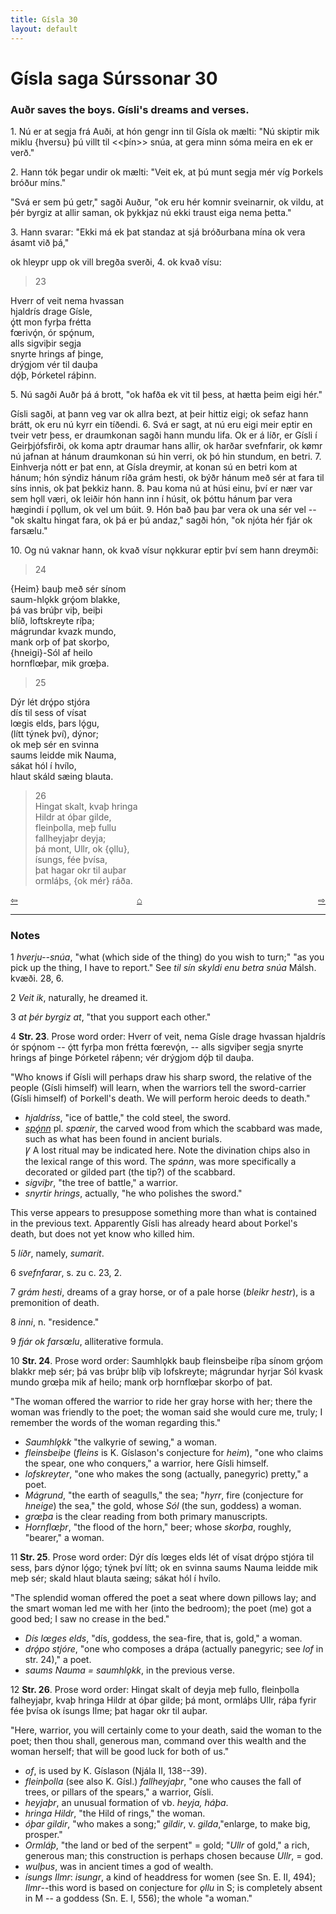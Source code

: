 ```yaml
---
title: Gísla 30
layout: default
---
```


# Gísla saga Súrssonar 30

### Auðr saves the boys. Gísli's dreams and verses.

1\. Nú er at segja frá Auði, at hón gengr inn til Gísla ok mælti: "Nú skiptir mik miklu {hversu} þú villt til <<þín>> snúa, at gera minn sóma meira en ek er verð."

2\. Hann tók þegar undir ok mælti: "Veit ek, at þú munt segja mér víg Þorkels bróður míns."

"Svá er sem þú getr," sagði Auður, "ok eru hér komnir sveinarnir, ok vildu, at þér byrgiz at allir saman, ok þykkjaz nú ekki traust eiga nema þetta."

3\. Hann svarar: "Ekki má ek þat standaz at sjá bróðurbana mína ok vera ásamt við þá,"

ok hleypr upp ok vill bregða sverði, 4. ok kvað vísu:

   >23   
   >    
   Hverr of veit nema hvassan   
   hjaldrís drage Gísle,   
   ǫ́tt mon fyrþa frétta   
   f&oelig;rivǫ́n, ór spǫ́num,   
   alls sigviþir segja   
   snyrte hrings af þinge,   
   drýgjom vér til dauþa   
   dǫ́þ, Þórketel ráþinn.   

5\. Nú sagði Auðr þá á brott, "ok hafða ek vit til þess, at hætta þeim eigi hér."

Gísli sagði, at þann veg var ok allra bezt, at þeir hittiz eigi; ok sefaz hann brátt, ok eru nú kyrr ein tíðendi. 6. Svá er sagt, at nú eru eigi meir eptir en tveir vetr þess, er draumkonan sagði hann mundu lifa. Ok er á líðr, er Gísli í Geirþjófsfirði, ok koma aptr draumar hans allir, ok harðar svefnfarir, ok k&oslash;mr nú jafnan at hánum draumkonan sú hin verri, ok þó hin stundum, en betri. 7. Einhverja nótt er þat enn, at Gísla dreymir, at konan sú en betri kom at hánum; hón sýndiz hánum ríða grám hesti, ok býðr hánum með sér at fara til síns innis, ok þat þekkiz hann. 8. Þau koma nú at húsi einu, því er nær var sem h&#x1EB;ll væri, ok leiðir hón hann inn í húsit, ok þóttu hánum þar vera hægindi í p&#x1EB;llum, ok vel um búit. 9. Hón bað þau þar vera ok una sér vel -- "ok skaltu hingat fara, ok þá er þú andaz," sagði hón, "ok njóta hér fjár ok farsælu."

10\. Og nú vaknar hann, ok kvað vísur n&#x1EB;kkurar eptir því sem hann dreymði:

   >24   
   >    
   {Heim} bauþ með sér sínom   
   saum-hl&#x1EB;kk grǫ́om blakke,   
   þá vas brúþr viþ, beiþi   
   blíð, loftskreyte ríþa;   
   mágrundar kvazk mundo,   
   mank orþ of þat skorþo,   
   {hneigi}-Sól af heilo   
   hornfl&oelig;þar, mik gr&oelig;þa.   

   >25   
   >    
   Dýr lét drǫ́po stjóra   
   dís til sess of vísat   
   l&oelig;gis elds, þars lǫ́gu,   
   (lítt týnek því), dýnor;   
   ok meþ sér en svinna   
   saums leidde mik Nauma,   
   sákat hól í hvílo,   
   hlaut skáld sæing blauta.   

   >26   
   Hingat skalt, kvaþ hringa   
   Hildr at óþar gilde,   
   fleinþolla, meþ fullu   
   fallheyjaþr deyja;   
   þá mont, Ullr, ok {&#x1EB;llu},   
   ísungs, fée þvísa,   
   þat hagar okr til auþar   
   ormláþs, {ok mér} ráða.   

<div style="float: left"><a href="http://rcblack.net/Gisla_saga/Gisla_29">⇦</a></div>
<div style="float: right"><a href="http://rcblack.net/Gisla_saga/Gisla_31">⇨</a></div>
<div style="margin: 0 auto; width: 100px;"><a href="http://rcblack.net/Gisla_saga/Gisla_home">&#8962;</a></div>

---

### Notes

1 _hverju--snúa_, "what (which side of the thing) do you wish to turn;" "as you pick up the thing, I have to report." See _til sín skyldi enu betra snúa_ Málsh. kvæði. 28, 6.

2 _Veit ik_, naturally, he dreamed it.

3 _at þér byrgiz at_, "that you support each other."

4 __Str. 23__. Prose word order: Hverr of veit, nema Gísle drage hvassan hjaldrís ór spǫ́nom -- ǫ́tt fyrþa mon frétta f&oelig;revǫ́n, -- alls sigviþer segja snyrte hrings af þinge Þórketel ráþenn; vér drýgjom dǫ́þ til dauþa.

"Who knows if Gísli will perhaps draw his sharp sword, the relative of the people (Gísli himself) will learn, when the warriors tell the sword-carrier (Gísli himself) of Þorkell's death. We will perform heroic deeds to death."

* _hjaldríss_, "ice of battle," the cold steel, the sword.
* [_spǫ́nn_](http://web.ff.cuni.cz/cgi-bin/uaa_slovnik/gmc_search_v3?cmd=viewthis&id=cv:b0581:42) pl. _sp&oelig;nir_, the carved wood from which the scabbard was made, such as what has been found in ancient burials.   
&#42856; A lost ritual may be indicated here. Note the divination chips also in the lexical range of this word. The _spánn_, was more specifically a decorated or gilded part (the tip?) of the scabbard.
* _sigviþr_, "the tree of battle," a warrior.
* _snyrtir hrings_, actually, "he who polishes the sword."

This verse appears to presuppose something more than what is contained in the previous text. Apparently Gísli has already heard about Þorkel's death, but does not yet know who killed him.

5 _líðr_, namely, _sumarit_.

6 _svefnfarar_, s. zu c. 23, 2.

7 _grám hesti_, dreams of a gray horse, or of a pale horse (_bleikr hestr_), is a premonition of death.

8 _inni_, n. "residence."

9 _fjár ok fars&oelig;lu_, alliterative formula.

10 __Str. 24__. Prose word order: Saumhl&#x1EB;kk bauþ fleinsbeiþe ríþa sínom grǫ́om blakkr meþ sér; þá vas brúþr blíþ viþ lofskreyte; mágrundar hyrjar Sól kvask mundo gr&oelig;þa mik af heilo; mank orþ hornfl&oelig;þar skorþo of þat.

"The woman offered the warrior to ride her gray horse with her; there the woman was friendly to the poet; the woman said she would cure me, truly; I remember the words of the woman regarding this."

* _Saumhl&#x1EB;kk_ "the valkyrie of sewing," a woman.
* _fleinsbeiþe_ (_fleins_ is K. Gíslason's conjecture for _heim_), "one who claims the spear, one who conquers," a warrior, here Gísli himself.
* _lofskreyter_, "one who makes the song (actually, panegyric) pretty," a poet.
* _Mágrund_, "the earth of seagulls," the sea; "_hyrr_, fire (conjecture for _hneige_) the sea," the gold, whose _Sól_ (the sun, goddess) a woman.
* _gr&oelig;þa_ is the clear reading from both primary manuscripts.
* _Hornfl&oelig;þr_, "the flood of the horn," beer; whose _skorþa_, roughly, "bearer," a woman.

11 __Str. 25__. Prose word order:  Dýr dís l&oelig;ges elds lét of vísat drǫ́po stjóra til sess, þars dýnor lǫ́go; týnek því lítt; ok en svinna saums Nauma leidde mik meþ sér; skald hlaut blauta sæing; sákat hól í hvílo.

"The splendid woman offered the poet a seat where down pillows lay; and the smart woman led me with her (into the bedroom); the poet (me) got a good bed; I saw no crease in the bed."

* _Dís l&oelig;ges elds_, "dís, goddess, the sea-fire, that is, gold," a woman.
* _drǫ́po stjóre_, "one who composes a drápa (actually panegyric; see _lof_ in str. 24)," a poet.
* _saums Nauma = saumhl&#x1EB;kk_, in the previous verse.

12 __Str. 26__. Prose word order: Hingat skalt of deyja meþ fullo, fleinþolla falheyjaþr, kvaþ hringa Hildr at óþar gilde; þá mont, ormláþs Ullr, ráþa fyrir fée þvísa ok ísungs Ilme; þat hagar okr til auþar.

"Here, warrior, you will certainly come to your death, said the woman to the poet; then thou shall, generous man, command over this wealth and the woman herself; that will be good luck for both of us."

* _of_, is used by K. Gíslason (Njála II, 138--39).
* _fleinþolla_ (see also K. Gísl.) _fallheyjaþr_, "one who causes the fall of trees, or pillars of the spears," a warrior, Gísli.
* _heyjaþr_, an unusual formation of vb. _heyja, háþa_.
* _hringa Hildr_, "the Hild of rings," the woman.
* _óþar gildir_, "who makes a song;" _gildir_, v. _gilda_,"enlarge, to make big, prosper."
* _Ormláþ_, "the land or bed of the serpent" = gold; "_Ullr_ of gold," a rich, generous man; this construction is perhaps chosen because _Ullr_, = god.
* _wulþus_, was in ancient times a god of wealth.
* _ísungs Ilmr_: _isungr_, a kind of headdress for women (see Sn. E. II, 494); _Ilmr_--this word is based on conjecture for _&#x1EB;llu_ in S; is completely absent in M -- a goddess (Sn. E. I, 556); the whole "a woman."
